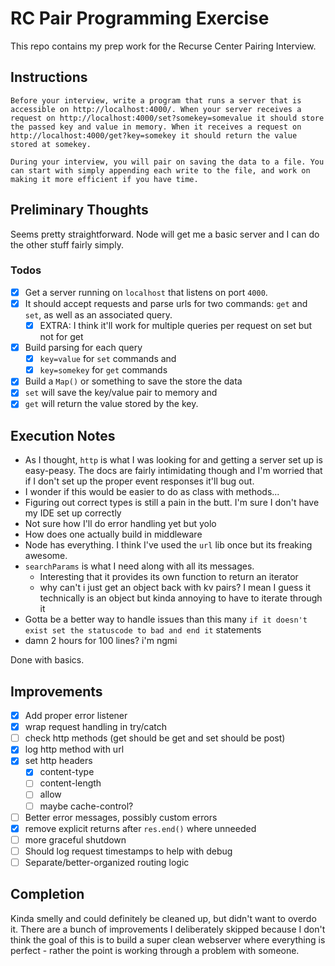 # RC Pair Programming Exercise

This repo contains my prep work for the Recurse Center Pairing Interview. 

## Instructions

```
Before your interview, write a program that runs a server that is accessible on http://localhost:4000/. When your server receives a request on http://localhost:4000/set?somekey=somevalue it should store the passed key and value in memory. When it receives a request on http://localhost:4000/get?key=somekey it should return the value stored at somekey.

During your interview, you will pair on saving the data to a file. You can start with simply appending each write to the file, and work on making it more efficient if you have time.
```

## Preliminary Thoughts

Seems pretty straightforward. Node will get me a basic server and I can do the other stuff fairly simply.

### Todos

- [x] Get a server running on `localhost` that listens on port `4000`. 
- [x] It should accept requests and parse urls for two commands: `get` and `set`, as well as an associated query.
  - [x] EXTRA: I think it'll work for multiple queries per request on set but not for get
- [x] Build parsing for each query
  - [x] `key=value` for `set` commands and
  - [x] `key=somekey` for `get` commands
- [x] Build a `Map()` or something to save the store the data
- [x] `set` will save the key/value pair to memory and 
- [x] `get` will return the value stored by the key.

## Execution Notes

- As I thought, `http` is what I was looking for and getting a server set up is easy-peasy. The docs are fairly intimidating though and I'm worried that if I don't set up the proper event responses it'll bug out. 
- I wonder if this would be easier to do as class with methods...
- Figuring out correct types is still a pain in the butt. I'm sure I don't have my IDE set up correctly
- Not sure how I'll do error handling yet but yolo
- How does one actually build in middleware
- Node has everything. I think I've used the `url` lib once but its freaking awesome.
- `searchParams` is what I need along with all its messages. 
  - Interesting that it provides its own function to return an iterator
  - why can't i just get an object back with kv pairs? I mean I guess it technically is an object but kinda annoying to have to iterate through it
- Gotta be a better way to handle issues than this many `if it doesn't exist set the statuscode to bad and end it` statements
- damn 2 hours for 100 lines? i'm ngmi

Done with basics.

## Improvements
- [x] Add proper error listener
- [x] wrap request handling in try/catch
- [ ] check http methods (get should be get and set should be post)
- [x] log http method with url
- [x] set http headers
  - [x] content-type
  - [ ] content-length
  - [ ] allow
  - [ ] maybe cache-control?
- [ ] Better error messages, possibly custom errors
- [x] remove explicit returns after `res.end()` where unneeded
- [ ] more graceful shutdown
- [ ] Should log request timestamps to help with debug
- [ ] Separate/better-organized routing logic

## Completion

Kinda smelly and could definitely be cleaned up, but didn't want to overdo it. There are a bunch of improvements I deliberately skipped because I don't think the goal of this is to build a super clean webserver where everything is perfect - rather the point is working through a problem with someone. 